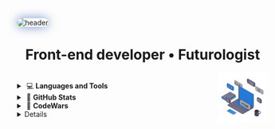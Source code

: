 <!-- <table align="center">
  <tr>
    <td> -->
<img 
    src="https://capsule-render.vercel.app/api?type=waving&height=155&color=0:0D47A1,100:1976D2&text=Viacheslav%20Zykov&textBg=false&reversal=false&fontAlignY=38&descAlign=100&descAlignY=100&animation=twinkling&fontColor=fff&fontSize=43"
    alt="header"
    style="border-radius: 14px; box-shadow: 0 0 20px rgba(13, 71, 161, 0.6);"
  />
      <h1 align="center"> Front-end developer • Futurologist </h1>
<!--       </td>
  </tr> 
</table>-->
<picture>
    <source media="(prefers-color-scheme: dark)" srcset="assets/laptop-dblue-js-edited.gif">
    <img align="right" width="20%" src="assets/laptop-dblue-js-edited.gif">
</picture>
</br>

<details>
   <summary>
  &nbsp;💻  <strong>Languages and Tools</strong>
  </summary>
  </br>

<!-- 🎨 Frontend -->
<p align="left">
  <a href="https://developer.mozilla.org/en-US/docs/Web/javascript" target="_blank" rel="noreferrer"><img src="https://skillicons.dev/icons?i=js" alt="JavaScript" width="37" height="37"/></a>&nbsp;&nbsp;
  <a href="https://www.typescriptlang.org/" target="_blank" rel="noreferrer"><img src="https://skillicons.dev/icons?i=ts" alt="TypeScript" width="37" height="37"/></a>&nbsp;&nbsp;
  <a href="https://react.dev/" target="_blank" rel="noreferrer"><img src="https://skillicons.dev/icons?i=react" alt="React" width="37" height="37"/></a>&nbsp;&nbsp;
  <a href="https://nextjs.org/" target="_blank" rel="noreferrer"><img src="https://skillicons.dev/icons?i=next" alt="Next" width="37" height="37"/></a>&nbsp;&nbsp;
  <a href="https://developer.mozilla.org/en-US/docs/Web/CSS" target="_blank" rel="noreferrer"><img src="https://skillicons.dev/icons?i=css" alt="CSS3" width="37" height="37"/></a>&nbsp;&nbsp; 
  <a href="https://developer.mozilla.org/en-US/docs/Web/HTML" target="_blank" rel="noreferrer"><img src="https://skillicons.dev/icons?i=html" alt="HTML5" width="37" height="37"/></a>&nbsp;&nbsp;  
  <a href="https://vitejs.dev/" target="_blank" rel="noreferrer"><img src="https://skillicons.dev/icons?i=vite" alt="Vite" width="37" height="37"/></a>
</p>

<!-- ⚙️ Backend -->
<p align="left">
<!--   <a href="https://nodejs.org/" target="_blank" rel="noreferrer"><img src="https://skillicons.dev/icons?i=nodejs" alt="Node.js" width="37" height="37"/></a>&nbsp;&nbsp;
  <a href="https://expressjs.com/" target="_blank" rel="noreferrer"><img src="https://skillicons.dev/icons?i=express" alt="Express" width="37" height="37"/></a>&nbsp;&nbsp;
  <a href="https://www.mongodb.com/" target="_blank" rel="noreferrer"><img src="https://skillicons.dev/icons?i=mongodb" alt="MongoDB" width="37" height="37"/></a>&nbsp;&nbsp; -->
  <!-- <a href="https://www.mysql.com/" target="_blank" rel="noreferrer"><img src="https://skillicons.dev/icons?i=mysql" alt="MySQL" width="37" height="37"/></a> -->
</p>

<!-- 🧰 Tools -->
<p align="left">
  <a href="https://git-scm.com/" target="_blank" rel="noreferrer"><img src="https://skillicons.dev/icons?i=git" alt="Git" width="37" height="37"/></a>&nbsp;&nbsp;
  <!-- <a href="https://www.postman.com/" target="_blank" rel="noreferrer"><img src="https://skillicons.dev/icons?i=postman" alt="Postman" width="37" height="37"/></a>&nbsp;&nbsp; -->
  <a href="https://www.figma.com/" target="_blank" rel="noreferrer"><img src="https://skillicons.dev/icons?i=figma" alt="Figma" width="37" height="37"/></a>&nbsp;&nbsp;
  <a href="https://www.adobe.com/products/photoshop.html" target="_blank" rel="noreferrer"><img src="https://skillicons.dev/icons?i=photoshop" alt="Photoshop" width="37" height="37"/></a>
</p>

<!-- 🧠 Languages -->
<p align="left">
  <!-- <a href="https://developer.mozilla.org/en-US/docs/Web/c" target="_blank" rel="noreferrer"><img src="https://skillicons.dev/icons?i=c" alt="C" width="37" height="37"/></a>&nbsp;&nbsp; -->
  <a href="https://isocpp.org/" target="_blank" rel="noreferrer"><img src="https://skillicons.dev/icons?i=cpp" alt="C++" width="37" height="37"/></a>&nbsp;&nbsp;
  <!-- <a href="https://developer.mozilla.org/en-US/docs/Web/python" target="_blank" rel="noreferrer"><img src="https://skillicons.dev/icons?i=py" alt="Python" width="37" height="37"/></a> -->
</p>

<!-- 💻 OS -->
<!-- <p align="left">
  <a href="https://www.kernel.org/" target="_blank" rel="noreferrer"><img src="https://skillicons.dev/icons?i=linux" alt="Linux" width="37" height="37"/></a>
</p> -->
<em>English:&nbsp;&nbsp; Intermediate - Upper Intermediate</em> <!-- </br> -->

</details>

<details>
  <summary>
&nbsp;🔎  <strong>GitHub Stats</strong>
  </summary>
  <!-- </br> -->
<p align="left">
    <img alt="Total Contributions" src="https://github-readme-stats.vercel.app/api?username=ZViacheslavV&count_private=true&show_icons=true&hide_title=false&hide_rank=true&hide=prs,issues,stars&count_private=true&theme=transparent&hide_border=false" 
        height="135"
        />
  <img 
       src="https://github-readme-stats.vercel.app/api/top-langs/?username=ZViacheslavV&layout=compact&hide_border=true&theme=transparent"
       height="135"
  />
</p>
<p align='left'>
<a href="https://github.com/ZViacheslavV?tab=repositories"><img heigth='120' alt="Badge" src="https://img.shields.io/badge/dynamic/json?url=https://api.github.com/users/ZViacheslavV&query=$.public_repos&label=Public%20Repos&style=for-the-badge&logo=github&color=blue"></a>&nbsp;&nbsp;&nbsp;
<a href="https://github.com/ZViacheslavV?tab=repositories"><img heigth='60' alt="Badge" src="https://komarev.com/ghpvc/?username=ZViacheslavV&color=blue&style=for-the-badge&logo=github"></a>
     </p> 
</details>

<details>
   <summary>
  &nbsp;🧊  <strong>CodeWars</strong>
  </summary>
</br>
<div align="left">
<a href="https://www.codewars.com/users/ZViacheslavV"><img src="https://www.codewars.com/users/ZViacheslavV/badges/large" height='30'/>
</div>
</details>

<details>
  <summary>
&nbsp;🌐  <strong>Contacts</strong>
  </summary>
</br>
  <p align="left">
<a href="https://t.me/viacheslav_v_zykov" target="blank"><img align="center" src="assets/telegram-communication-chat-interaction-network-connection-svgrepo-com.svg" alt="telegram" height="30" width="40" /></a>
<!-- <a href="mailto:viacheslav.v.zykov@gmail.com" target="blank"><img align="center" src="assets/email-interface-icon-svgrepo-com.svg" alt="gmail" height="30" width="40" /></a> -->
<a href="mailto:viacheslav.v.zykov@gmail.com" target="blank"><img align="center" src="assets/email-message-svgrepo-com.svg" alt="gmail" height="40" width="40" /></a>
<a href="https://www.linkedin.com/in/viacheslav-zykov/" target="blank"><img align="center" src="assets/linked-in-alt.svg" alt="inname" height="30" width="40" /></a>
<a href="https://github.com/ZViacheslavV" target="blank"><img align="center" src="assets/github.svg" alt="gitname" height="30" width="40" /></a>

</p>
</details>
